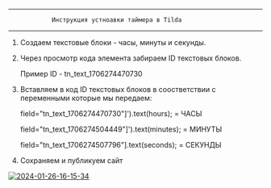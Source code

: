 ------------------------------------------------------
                Инструкция устноавки таймера в Tilda
------------------------------------------------------

1. Создаем текстовые блоки - часы, минуты и секунды.

2. Через просмотр кода элемента забираем ID текстовых блоков.
   
   Пример ID - tn_text_1706274470730

4. Вставляем в код ID текстовых блоков в соостветствии с переменными которые мы передаем:
   
   field="tn_text_1706274470730"]').text(hours); = ЧАСЫ
   
   field="tn_text_1706274504449"]').text(minutes); = МИНУТЫ
   
   field="tn_text_1706274507796"].text(seconds); = СЕКУНДЫ

4. Сохраняем и публикуем сайт


<a href="https://imgbb.com/"><img src="https://i.ibb.co/FJqkmzP/2024-01-26-16-15-34.gif" alt="2024-01-26-16-15-34" border="0"></a>
